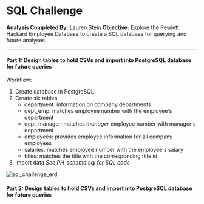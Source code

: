 # SQL Challenge
**Analysis Completed By:** Lauren Stein
**Objective:** Explore the Pewlett Hackard Employee Database to create a SQL database for querying and future analyses

---

#### Part 1: Design tables to hold CSVs and import into PostgreSQL database for future queries
Workflow:
1. Create database in PostgreSQL 
2. Create six tables
    - department: information on company departments
    - dept_emp: matches employee number with the employee's department
    - dept_manager: matches *manager* employee number with manager's department
    - employees: provides employee information for all company employees
    - salaries: matches employee number with the employee's salary
    - titles: matches the title with the corresponding title id
3. Import data
*See PH_schema.sql for SQL code*

![sql_challenge_erd](https://user-images.githubusercontent.com/47579642/90301349-552c7580-de6d-11ea-89b7-c32f92b9107b.png)

#### Part 2: Design tables to hold CSVs and import into PostgreSQL database for future queries
